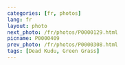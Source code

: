 ```yaml
---
categories: [fr, photos]
lang: fr
layout: photo
next_photo: /fr/photos/P0000129.html
picname: P0000409
prev_photo: /fr/photos/P0000308.html
tags: [Dead Kudu, Green Grass]
---
```


